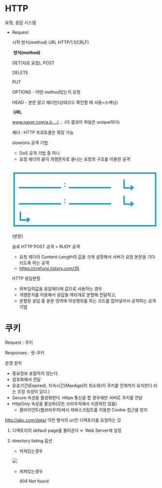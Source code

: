 # HTTP

요청, 응답 시스템

- Request

  시작	방식(method)	URL	HTTP/1.1(CRLF)

  ​			**방식(method)**

  GET(자료 요청), POST

  DELETE

  PUT

  OPTIONS - 어떤 method있는지 요청

  HEAD - 본문 말고 헤더만(상태코드 확인할 때 사용=스캐닝)

  ​										**URL**

  www.naver.com/a,b,.../.... (이 결과의 파일은 unique하다)

  

  헤더 : HTTP 프로토콜은 확장 가능

  slowloris 공격 기법 

  - DoS 공격 기법 중 하나
  - 요청 헤더의 끝이 개행문자로 끝나는 요청의 구조를 이용한 공격

  ​		![1558661040793](1.jpg)

  (본문)
  
  슬로 HTTP POST 공격 = RUDY 공격
  
  - 요청 헤더의 Content-Length의 값을 크게 설정해서 서버가 요청 본문을 기다리도록 하는 공격
  - <https://crefunx.tistory.com/35>
  
  HTTP 응답분할
  
  - 외부입력값을 응답헤더에 값으로 사용하는 경우 
  - 개행문자를 이용해서 응답을 여러개로 분할해 전달하고, 
  - 분할된 응답 중 본문 영역에 악성행위를 하는 코드를 집어넣어서 공격하는 공격 기법

# 쿠키

Request : 쿠키

Responses : 셋-쿠키

운영 원칙

- 중요정보 포함하지 않는다.
- 암호화해서 전달
- 유효기간(Expired), 지속시간(MaxAge)의 최소화(이 쿠키를 언제까지 유지한다 라는 조정 속성이 있다.)
- Secure 속성을 활성화한다. Https 통신을 할 경우에만 서버로 쿠키를 전달
- HttpOnly 속성을 활성화(모든 브라우져에서 지원하진 않음)
  - 클라이언트(웹브라우져)에서 자바스크립트를 이용한 Cookie 접근을 방지



http://abc.com/data/ 이런 형식의 url은 디렉토리를 요청하는 것

1. 디렉토리의 default page를 불러온다 ← Web Server에 설정

2. directory listing 옵션

   - 켜져있는경우

   ![](https://www.acunetix.com/wp-content/uploads/2012/11/backup-dir3.png)

   - 꺼져있는경우

     404 Not found

   

